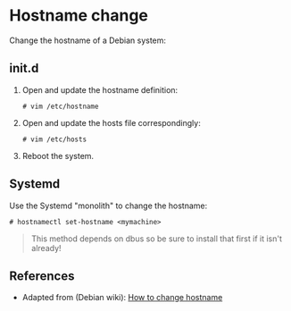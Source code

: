 # Hostname change

Change the hostname of a Debian system:

## init.d

1. Open and update the hostname definition:

	```
	# vim /etc/hostname
	```

2. Open and update the hosts file correspondingly:

 	```
	# vim /etc/hosts
	```

3. Reboot the system.

## Systemd

Use the Systemd "monolith" to change the hostname:

```
# hostnamectl set-hostname <mymachine>
```

> This method depends on dbus so be sure to install that first if it isn't already!

## References
* Adapted from (Debian wiki): [How to change hostname][1]


<!-- REFERENCES -->

[1]:https://wiki.debian.org/HowTo/ChangeHostname
